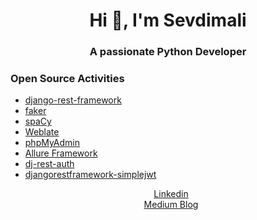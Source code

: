 <h1 align="center">Hi 👋, I'm Sevdimali</h1>
<h3 align="center">A passionate Python Developer</h3>

<h3>Open Source Activities</h3>
<ul>
<li><a href="https://github.com/encode/django-rest-framework/pulls/?q=is%3Apr+author%3Asevdimali" target="blank">django-rest-framework</li>
<li><a href="https://github.com/joke2k/faker/pulls?q=is%3Apr+author%3Asevdimali" target="blank">faker</a></li>
<li><a href="https://github.com/explosion/spaCy/pulls?q=is%3Apr+author%3Asevdimali" target="blank">spaCy</a></li>
<li><a href="https://github.com/WeblateOrg/weblate/pulls?q=is%3Apr+author%3Asevdimali" target="blank">Weblate</a></li>
<li><a href="https://github.com/phpmyadmin/phpmyadmin/commits/master/po/az.po?author=sevdimali" target="blank">phpMyAdmin</a></li>
<li><a href="https://github.com/allure-framework/allure2/pull/1897" target="blank">Allure Framework</a></li>
<li><a href="https://github.com/iMerica/dj-rest-auth/pulls?q=is%3Apr+author%3Asevdimali" target="blank">dj-rest-auth</a></li>
<li><a href="https://github.com/jazzband/djangorestframework-simplejwt/pull/726" target="blank">djangorestframework-simplejwt</a></li>
        
</ul>
<p align="center">
        <a style="margin-left: 10px;"  target="_blank" href="https://www.linkedin.com/in/sevdimali-isayev/">Linkedin</a><br/>
        <a style="margin-left: 10px;" target="_blank" href="https://sevdimali.medium.com">Medium Blog</a>
</p>
